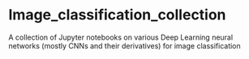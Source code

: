 # Image_classification_collection
A collection of Jupyter notebooks on various Deep Learning neural networks (mostly CNNs and their derivatives) for image classification
